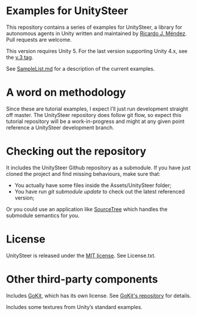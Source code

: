 # Examples for UnitySteer

This repository contains a series of examples for UnitySteer, a library for autonomous agents in Unity written and maintained by
[Ricardo J. Méndez](https://github.com/ricardojmendez). Pull requests are welcome.

This version requires Unity 5.  For the last version supporting Unity 4.x, see the [v.3 tag](https://github.com/ricardojmendez/UnitySteerExamples/tree/v3.0).

See [SampleList.md](SampleList.md) for a description of the current examples.

# A word on methodology

Since these are tutorial examples, I expect I’ll just run development straight off master.  The UnitySteer repository does follow git flow, so expect this tutorial repository will be a work-in-progress and might at any given point reference a UnitySteer development branch.

# Checking out the repository

It includes the UnitySteer Github repository as a submodule.   If you have just cloned the project and find missing behaviours, make sure that:

* You actually have some files inside the Assets/UnitySteer folder;
* You have run _git submodule update_ to check out the latest referenced version;

Or you could use an application like [SourceTree](http://www.sourcetreeapp.com/) which handles the submodule semantics for you.

# License

UnitySteer is released under the
[MIT license](http://opensource.org/licenses/MIT). See License.txt.

# Other third-party components

Includes [GoKit](https://github.com/prime31/GoKit), which has its own license. See [GoKit's repository](https://github.com/prime31/GoKit) for details.

Includes some textures from Unity’s standard examples.
